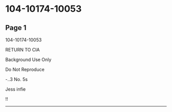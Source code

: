 # 104-10174-10053

## Page 1

104-10174-10053

RETURN TO CIA

Background Use Only

Do Not Reproduce

-..3 No. 5s

Jess infie

!!

---

